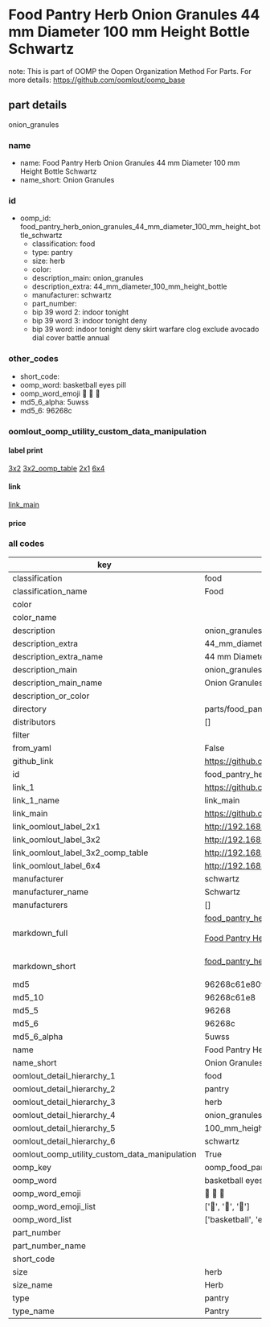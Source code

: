 # Food Pantry Herb Onion Granules 44 mm Diameter 100 mm Height Bottle Schwartz  

note: This is part of OOMP the Oopen Organization Method For Parts. For more details: https://github.com/oomlout/oomp_base

##  part details
  



onion_granules



### name
* name: Food Pantry Herb Onion Granules 44 mm Diameter 100 mm Height Bottle Schwartz
* name_short: Onion Granules
### id
* oomp_id: food_pantry_herb_onion_granules_44_mm_diameter_100_mm_height_bottle_schwartz
  * classification: food
  * type: pantry
  * size: herb
  * color: 
  * description_main: onion_granules
  * description_extra: 44_mm_diameter_100_mm_height_bottle
  * manufacturer: schwartz
  * part_number: 
  * bip 39 word 2: indoor tonight
  * bip 39 word 3: indoor tonight deny
  * bip 39 word: indoor tonight deny skirt warfare clog exclude avocado dial cover battle annual

### other_codes
* short_code: 
* oomp_word: basketball eyes pill
* oomp_word_emoji :basketball: :eyes: :pill:
* md5_6_alpha: 5uwss
* md5_6: 96268c






### oomlout_oomp_utility_custom_data_manipulation
#### label print
[3x2](http://192.168.1.245:1112/?label=oomp%205uwss)
[3x2_oomp_table](http://192.168.1.108:1112/?label=oomp%205uwss)
[2x1](http://192.168.1.242:1112/?label=oomp%205uwss)
[6x4](http://192.168.1.55:1112/?label=oomp%205uwss)    

#### link

[link_main](https://github.com/oomlout/oomlout_oomp_current_version_messy/tree/main/parts/food_pantry_herb_onion_granules_44_mm_diameter_100_mm_height_bottle_schwartz)                              

#### price







### all codes 
| key | value |  
| --- | --- |  
| classification | food |  
| classification_name | Food |  
| color |  |  
| color_name |  |  
| description | onion_granules |  
| description_extra | 44_mm_diameter_100_mm_height_bottle |  
| description_extra_name | 44 mm Diameter 100 mm Height Bottle |  
| description_main | onion_granules |  
| description_main_name | Onion Granules |  
| description_or_color |   |  
| directory | parts/food_pantry_herb_onion_granules_44_mm_diameter_100_mm_height_bottle_schwartz |  
| distributors | [] |  
| filter |  |  
| from_yaml | False |  
| github_link | https://github.com/oomlout/oomlout_oomp_part_src/tree/main/parts/food_pantry_herb_onion_granules_44_mm_diameter_100_mm_height_bottle_schwartz |  
| id | food_pantry_herb_onion_granules_44_mm_diameter_100_mm_height_bottle_schwartz |  
| link_1 | https://github.com/oomlout/oomlout_oomp_current_version_messy/tree/main/parts/food_pantry_herb_onion_granules_44_mm_diameter_100_mm_height_bottle_schwartz |  
| link_1_name | link_main |  
| link_main | https://github.com/oomlout/oomlout_oomp_current_version_messy/tree/main/parts/food_pantry_herb_onion_granules_44_mm_diameter_100_mm_height_bottle_schwartz |  
| link_oomlout_label_2x1 | http://192.168.1.242:1112/?label=oomp%205uwss |  
| link_oomlout_label_3x2 | http://192.168.1.245:1112/?label=oomp%205uwss |  
| link_oomlout_label_3x2_oomp_table | http://192.168.1.108:1112/?label=oomp%205uwss |  
| link_oomlout_label_6x4 | http://192.168.1.55:1112/?label=oomp%205uwss |  
| manufacturer | schwartz |  
| manufacturer_name | Schwartz |  
| manufacturers | [] |  
| markdown_full | [food_pantry_herb_onion_granules_44_mm_diameter_100_mm_height_bottle_schwartz](https://github.com/oomlout/oomlout_oomp_current_version_messy/tree/main/parts/food_pantry_herb_onion_granules_44_mm_diameter_100_mm_height_bottle_schwartz)<br>[](https://github.com/oomlout/oomlout_oomp_current_version_messy/tree/main/parts/food_pantry_herb_onion_granules_44_mm_diameter_100_mm_height_bottle_schwartz)<br>[Food Pantry Herb Onion Granules 44 Mm Diameter 100 Mm Height Bottle Schwartz](https://github.com/oomlout/oomlout_oomp_current_version_messy/tree/main/parts/food_pantry_herb_onion_granules_44_mm_diameter_100_mm_height_bottle_schwartz)<br><br> |  
| markdown_short | [food_pantry_herb_onion_granules_44_mm_diameter_100_mm_height_bottle_schwartz](https://github.com/oomlout/oomlout_oomp_current_version_messy/tree/main/parts/food_pantry_herb_onion_granules_44_mm_diameter_100_mm_height_bottle_schwartz)<br><br> |  
| md5 | 96268c61e80fe9dcae7b8caa75792398 |  
| md5_10 | 96268c61e8 |  
| md5_5 | 96268 |  
| md5_6 | 96268c |  
| md5_6_alpha | 5uwss |  
| name | Food Pantry Herb Onion Granules 44 mm Diameter 100 mm Height Bottle Schwartz |  
| name_short | Onion Granules |  
| oomlout_detail_hierarchy_1 | food |  
| oomlout_detail_hierarchy_2 | pantry |  
| oomlout_detail_hierarchy_3 | herb |  
| oomlout_detail_hierarchy_4 | onion_granules |  
| oomlout_detail_hierarchy_5 | 100_mm_height |  
| oomlout_detail_hierarchy_6 | schwartz |  
| oomlout_oomp_utility_custom_data_manipulation | True |  
| oomp_key | oomp_food_pantry_herb_onion_granules_44_mm_diameter_100_mm_height_bottle_schwartz |  
| oomp_word | basketball eyes pill |  
| oomp_word_emoji | :basketball: :eyes: :pill: |  
| oomp_word_emoji_list | [':basketball:', ':eyes:', ':pill:'] |  
| oomp_word_list | ['basketball', 'eyes', 'pill'] |  
| part_number |  |  
| part_number_name |  |  
| short_code |  |  
| size | herb |  
| size_name | Herb |  
| type | pantry |  
| type_name | Pantry |  
